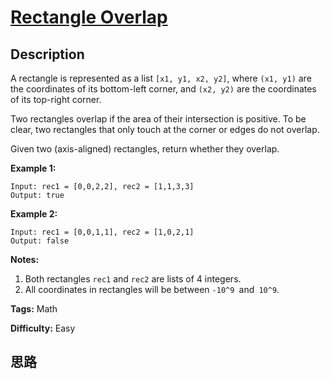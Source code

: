 # [Rectangle Overlap][title]

## Description

A rectangle is represented as a list `[x1, y1, x2, y2]`, where `(x1, y1)` are
the coordinates of its bottom-left corner, and `(x2, y2)` are the coordinates
of its top-right corner.

Two rectangles overlap if the area of their intersection is positive.  To be
clear, two rectangles that only touch at the corner or edges do not overlap.

Given two (axis-aligned) rectangles, return whether they overlap.

**Example 1:**
            Input: rec1 = [0,0,2,2], rec2 = [1,1,3,3]    Output: true    

**Example 2:**
            Input: rec1 = [0,0,1,1], rec2 = [1,0,2,1]    Output: false    

**Notes:**

  1. Both rectangles `rec1` and `rec2` are lists of 4 integers.
  2. All coordinates in rectangles will be between `-10^9 `and` 10^9`.


**Tags:** Math

**Difficulty:** Easy

## 思路

[title]: https://leetcode.com/problems/rectangle-overlap
